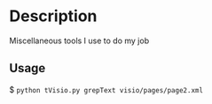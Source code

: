 # Description
Miscellaneous tools I use to do my job

## Usage
$ `python tVisio.py grepText visio/pages/page2.xml`
